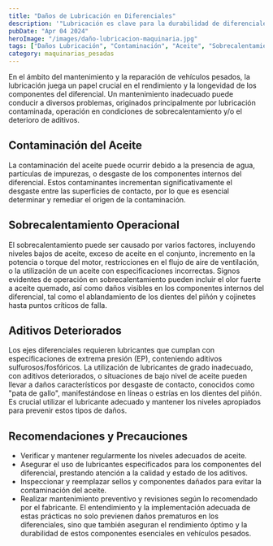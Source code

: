 ```yaml
---
title: "Daños de Lubricación en Diferenciales"
description: '"Lubricación es clave para la durabilidad de diferenciales en vehículos pesados. Evita sobrecalentamiento y usa aceites adecuados'
pubDate: "Apr 04 2024"
heroImage: "/images/daño-lubricacion-maquinaria.jpg"
tags: ["Daños Lubricación", "Contaminación", "Aceite", "Sobrecalentamiento"]
category: maquinarias_pesadas
---
```


En el ámbito del mantenimiento y la reparación de vehículos pesados, la lubricación juega un papel crucial en el rendimiento y la longevidad de los componentes del diferencial. Un mantenimiento inadecuado puede conducir a diversos problemas, originados principalmente por lubricación contaminada, operación en condiciones de sobrecalentamiento y/o el deterioro de aditivos.

## Contaminación del Aceite

La contaminación del aceite puede ocurrir debido a la presencia de agua, partículas de impurezas, o desgaste de los componentes internos del diferencial. Estos contaminantes incrementan significativamente el desgaste entre las superficies de contacto, por lo que es esencial determinar y remediar el origen de la contaminación​​.

## Sobrecalentamiento Operacional

El sobrecalentamiento puede ser causado por varios factores, incluyendo niveles bajos de aceite, exceso de aceite en el conjunto, incremento en la potencia o torque del motor, restricciones en el flujo de aire de ventilación, o la utilización de un aceite con especificaciones incorrectas. Signos evidentes de operación en sobrecalentamiento pueden incluir el olor fuerte a aceite quemado, así como daños visibles en los componentes internos del diferencial, tal como el ablandamiento de los dientes del piñón y cojinetes hasta puntos críticos de falla​​.

## Aditivos Deteriorados

Los ejes diferenciales requieren lubricantes que cumplan con especificaciones de extrema presión (EP), conteniendo aditivos sulfurosos/fosfóricos. La utilización de lubricantes de grado inadecuado, con aditivos deteriorados, o situaciones de bajo nivel de aceite pueden llevar a daños característicos por desgaste de contacto, conocidos como "pata de gallo", manifestándose en líneas o estrías en los dientes del piñón. Es crucial utilizar el lubricante adecuado y mantener los niveles apropiados para prevenir estos tipos de daños​​.

## Recomendaciones y Precauciones

- Verificar y mantener regularmente los niveles adecuados de aceite.
- Asegurar el uso de lubricantes especificados para los componentes del diferencial, prestando atención a la calidad y estado de los aditivos.
- Inspeccionar y reemplazar sellos y componentes dañados para evitar la contaminación del aceite.
- Realizar mantenimiento preventivo y revisiones según lo recomendado por el fabricante.
  El entendimiento y la implementación adecuada de estas prácticas no solo previenen daños prematuros en los diferenciales, sino que también aseguran el rendimiento óptimo y la durabilidad de estos componentes esenciales en vehículos pesados.

